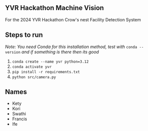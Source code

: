## YVR Hackathon Machine Vision

For the 2024 YVR Hackathon Crow's nest Facility Detection System

## Steps to run

*Note: You need Conda for this installation method, test with* `conda --version` *and if something is there then its good*

1. `conda create --name yvr python=3.12`
2. `conda activate yvr`
3. `pip install -r requirements.txt`
4. `python src/camera.py`

## Names

- Kety
- Kori
- Swathi
- Francis
- Ife
